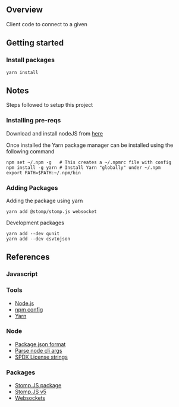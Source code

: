 ## Overview

Client code to connect to a given 


## Getting started

### Install packages


```
yarn install
```


## Notes

Steps followed to setup this project


### Installing pre-reqs

Download and install nodeJS from [here](https://nodejs.org/en/)

Once installed the Yarn package manager can be installed using 
the following command

```
npm set ~/.npm -g   # This creates a ~/.npmrc file with config
npm install -g yarn # Install Yarn "globally" under ~/.npm
export PATH=$PATH:~/.npm/bin
```


### Adding Packages

Adding the package using yarn

```
yarn add @stomp/stomp.js websocket
```

Development packages

```
yarn add --dev qunit
yarn add --dev csvtojson
```






## References

### Javascript



### Tools

* [Node.js](https://nodejs.org/en/)
* [npm config](https://docs.npmjs.com/cli/config)
* [Yarn](https://yarnpkg.com)



### Node

* [Package.json format](https://nodesource.com/blog/the-basics-of-package-json-in-node-js-and-npm/)
* [Parse node cli args](https://nodejs.org/en/knowledge/command-line/how-to-parse-command-line-arguments/)
* [SPDX License strings](https://spdx.org/licenses/)


### Packages

* [Stomp.JS package](https://www.npmjs.com/package/@stomp/stompjs)
* [Stomp.JS v5](https://stomp-js.github.io/guide/stompjs/using-stompjs-v5.html)
* [Websockets](https://www.npmjs.com/package/websocket)
